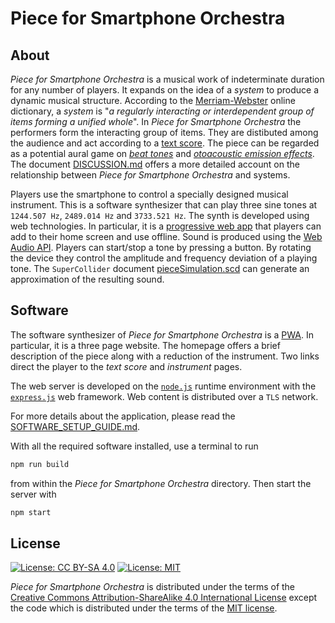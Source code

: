 # Piece for Smartphone Orchestra

## About

*Piece for Smartphone Orchestra* is a musical work of indeterminate duration for any number of players.
It expands on the idea of a *system* to produce a dynamic musical structure. According to the
[Merriam-Webster](https://www.merriam-webster.com/dictionary/system) online dictionary, a *system* is
"*a regularly interacting or interdependent group of items forming a unified whole*".
In *Piece for Smartphone Orchestra* the performers form the interacting group of items.
They are distibuted among the audience and act according to a
[text score](score/pieceForSmartphoneOrchestra.pdf).
The piece can be regarded as a potential aural game on
[*beat tones*](https://en.wikipedia.org/wiki/Beat_(acoustics)) and
[*otoacoustic emission effects*](https://en.wikipedia.org/wiki/Otoacoustic_emission).
The document [DISCUSSION.md](DISCUSSION.md) offers a more detailed account on the relationship
between *Piece for Smartphone Orchestra* and systems.

Players use the smartphone to control a specially designed musical instrument. This is a software
synthesizer that can play three sine tones at `1244.507 Hz`, `2489.014 Hz` and `3733.521 Hz`.
The synth is developed using web technologies. In particular, it is
a [progressive web app](https://en.wikipedia.org/wiki/Progressive_web_application) that players
can add to their home screen and use offline. Sound is produced using the
[Web Audio API](https://webaudio.github.io/web-audio-api/).
Players can start/stop a tone by pressing a button. By rotating the device they control
the amplitude and frequency deviation of a playing tone.
The `SuperCollider` document [pieceSimulation.scd](supercollider/pieceSimulation.scd) can
generate an approximation of the resulting sound.

## Software

The software synthesizer of *Piece for Smartphone Orchestra* is a
[PWA](https://en.wikipedia.org/wiki/Progressive_web_application). In particular, it is a three page website.
The homepage offers
a brief description of the piece along with a reduction of the instrument. Two links direct the player
to the *text score* and *instrument* pages.

The web server is developed on the [`node.js`](https://nodejs.org/en/) runtime environment
with the [`express.js`](https://expressjs.com/) web framework. Web content is distributed over
a `TLS` network.

For more details about the application, please read the [SOFTWARE_SETUP_GUIDE.md](SOFTWARE_SETUP_GUIDE.md).

With all the required software installed, use a terminal to run

```bash
npm run build
```

from within the *Piece for Smartphone Orchestra* directory. Then start the server with

```bash
npm start
```
## License
[![License: CC BY-SA 4.0](https://licensebuttons.net/l/by-sa/4.0/80x15.png)](https://creativecommons.org/licenses/by-sa/4.0/)
[![License: MIT](https://img.shields.io/badge/License-MIT-yellow.svg)](https://opensource.org/licenses/MIT)

*Piece for Smartphone Orchestra* is distributed under the terms of the
[Creative Commons Attribution-ShareAlike 4.0 International License](https://creativecommons.org/licenses/by-sa/4.0/legalcode)
except the code which is distributed under the terms of the [MIT license]().
